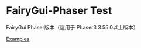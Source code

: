 # FairyGui-Phaser Test
FairyGui Phaser版本（适用于 Phaser3 3.55.0以上版本）

[Examples](https://ApowoGames.github.io/FairyGUI-Phaser/publish/)  
